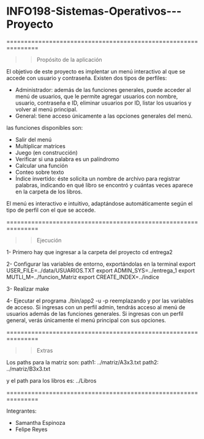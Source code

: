 # INFO198-Sistemas-Operativos---Proyecto
===============================================================

>>Propósito de la aplicación

El objetivo de este proyecto es implentar un menú interactivo al que se accede con usuario y contraseña.
Existen dos tipos de perfiles:
 - Administrador: además de las funciones generales, puede acceder al menú de usuarios, que le permite agregar usuarios con nombre, usuario, contraseña e ID, eliminar usuarios por ID, listar los usuarios y volver al menú principal.
 - General: tiene acceso únicamente a las opciones generales del menú.

las funciones disponibles son:
 - Salir del menú
 - Multiplicar matrices
 - Juego (en construcción)
 - Verificar si una palabra es un palíndromo
 - Calcular una función
 - Conteo sobre texto
 - Índice invertido: éste solicita un nombre de archivo para registrar palabras, indicando en qué libro se encontró y cuántas veces aparece en la carpeta de los libros.

El menú es interactivo e intuitivo, adaptándose automáticamente según el tipo de perfil con el que se accede.

===============================================================

>>Ejecución

1- Primero hay que ingresar a la carpeta del proyecto
 cd entrega2

2- Configurar las variables de entorno, exportándolas en la terminal
 export USER_FILE=../data/USUARIOS.TXT
 export ADMIN_SYS=../entrega_1
 export MUTLI_M=../funcion_Matriz
 export CREATE_INDEX=../índice

3- Realizar make

4- Ejecutar el programa 
 ./bin/app2 -u <username> -p <password>
 reemplazando <username> y <password> por las variables de acceso.
 Si ingresas con un perfil admin, tendrás acceso al menú de usuarios además de las funciones generales.
 Si ingresas con un perfil general, verás únicamente el menú principal con sus opciones.

===============================================================

>>Extras

Los paths para la matriz son:
 path1: ../matriz/A3x3.txt
 path2: ../matriz/B3x3.txt

y el path para los libros es:
 ../Libros

===============================================================

Integrantes:
 - Samantha Espinoza
 - Felipe Reyes

